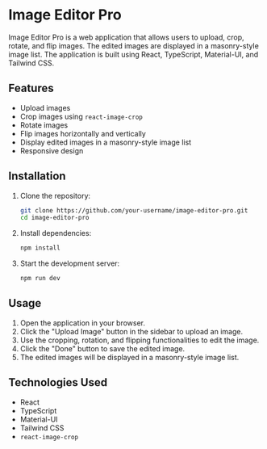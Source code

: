 # Image Editor Pro

Image Editor Pro is a web application that allows users to upload, crop, rotate, and flip images. The edited images are displayed in a masonry-style image list. The application is built using React, TypeScript, Material-UI, and Tailwind CSS.

## Features

- Upload images
- Crop images using `react-image-crop`
- Rotate images
- Flip images horizontally and vertically
- Display edited images in a masonry-style image list
- Responsive design

## Installation

1. Clone the repository:

   ```bash
   git clone https://github.com/your-username/image-editor-pro.git
   cd image-editor-pro
   ```

2. Install dependencies:

   ```bash
   npm install
   ```

3. Start the development server:

   ```bash
   npm run dev
   ```

## Usage

1. Open the application in your browser.
2. Click the "Upload Image" button in the sidebar to upload an image.
3. Use the cropping, rotation, and flipping functionalities to edit the image.
4. Click the "Done" button to save the edited image.
5. The edited images will be displayed in a masonry-style image list.

## Technologies Used

- React
- TypeScript
- Material-UI
- Tailwind CSS
- `react-image-crop`
